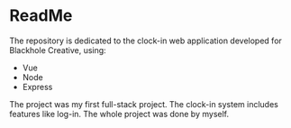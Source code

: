 # ReadMe
The repository is dedicated to the clock-in web application developed for Blackhole Creative, using:
* Vue
* Node
* Express

The project was my first full-stack project. The clock-in system includes features like log-in. The whole project was done by myself.
